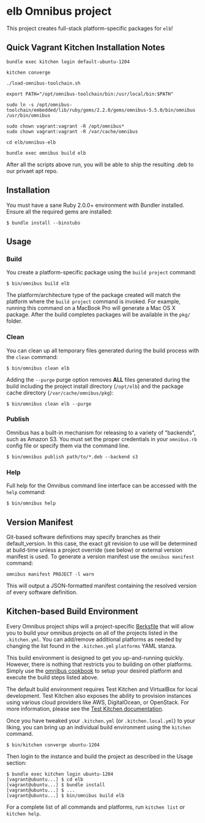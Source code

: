 elb Omnibus project
===================
This project creates full-stack platform-specific packages for
`elb`!

Quick Vagrant Kitchen Installation Notes
------------
```
bundle exec kitchen login default-ubuntu-1204

kitchen converge

./load-omnibus-toolchain.sh

export PATH="/opt/omnibus-toolchain/bin:/usr/local/bin:$PATH"

sudo ln -s /opt/omnibus-toolchain/embedded/lib/ruby/gems/2.2.0/gems/omnibus-5.5.0/bin/omnibus /usr/bin/omnibus

sudo chown vagrant:vagrant -R /opt/omnibus*
sudo chown vagrant:vagrant -R /var/cache/omnibus

cd elb/omnibus-elb

bundle exec omnibus build elb
```

After all the scripts above run, you will be able to ship the resulting .deb to our privaet apt repo.

Installation
------------
You must have a sane Ruby 2.0.0+ environment with Bundler installed. Ensure all
the required gems are installed:

```shell
$ bundle install --binstubs
```

Usage
-----
### Build

You create a platform-specific package using the `build project` command:

```shell
$ bin/omnibus build elb
```

The platform/architecture type of the package created will match the platform
where the `build project` command is invoked. For example, running this command
on a MacBook Pro will generate a Mac OS X package. After the build completes
packages will be available in the `pkg/` folder.

### Clean

You can clean up all temporary files generated during the build process with
the `clean` command:

```shell
$ bin/omnibus clean elb
```

Adding the `--purge` purge option removes __ALL__ files generated during the
build including the project install directory (`/opt/elb`) and
the package cache directory (`/var/cache/omnibus/pkg`):

```shell
$ bin/omnibus clean elb --purge
```

### Publish

Omnibus has a built-in mechanism for releasing to a variety of "backends", such
as Amazon S3. You must set the proper credentials in your `omnibus.rb` config
file or specify them via the command line.

```shell
$ bin/omnibus publish path/to/*.deb --backend s3
```

### Help

Full help for the Omnibus command line interface can be accessed with the
`help` command:

```shell
$ bin/omnibus help
```

Version Manifest
----------------

Git-based software definitions may specify branches as their
default_version. In this case, the exact git revision to use will be
determined at build-time unless a project override (see below) or
external version manifest is used.  To generate a version manifest use
the `omnibus manifest` command:

```
omnibus manifest PROJECT -l warn
```

This will output a JSON-formatted manifest containing the resolved
version of every software definition.


Kitchen-based Build Environment
-------------------------------
Every Omnibus project ships will a project-specific
[Berksfile](http://berkshelf.com/) that will allow you to build your omnibus projects on all of the projects listed
in the `.kitchen.yml`. You can add/remove additional platforms as needed by
changing the list found in the `.kitchen.yml` `platforms` YAML stanza.

This build environment is designed to get you up-and-running quickly. However,
there is nothing that restricts you to building on other platforms. Simply use
the [omnibus cookbook](https://github.com/opscode-cookbooks/omnibus) to setup
your desired platform and execute the build steps listed above.

The default build environment requires Test Kitchen and VirtualBox for local
development. Test Kitchen also exposes the ability to provision instances using
various cloud providers like AWS, DigitalOcean, or OpenStack. For more
information, please see the [Test Kitchen documentation](http://kitchen.ci).

Once you have tweaked your `.kitchen.yml` (or `.kitchen.local.yml`) to your
liking, you can bring up an individual build environment using the `kitchen`
command.

```shell
$ bin/kitchen converge ubuntu-1204
```

Then login to the instance and build the project as described in the Usage
section:

```shell
$ bundle exec kitchen login ubuntu-1204
[vagrant@ubuntu...] $ cd elb
[vagrant@ubuntu...] $ bundle install
[vagrant@ubuntu...] $ ...
[vagrant@ubuntu...] $ bin/omnibus build elb
```

For a complete list of all commands and platforms, run `kitchen list` or
`kitchen help`.
